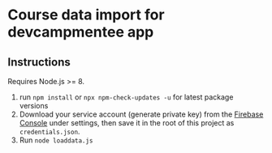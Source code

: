 # Course data import for devcampmentee app

## Instructions

Requires Node.js >= 8.

1. run `npm install` or `npx npm-check-updates -u` for latest package versions
2. Download your service account (generate private key) from the [Firebase Console](https://console.firebase.google.com) under settings, then save it in the root of this project as `credentials.json`.
3. Run `node loaddata.js`
